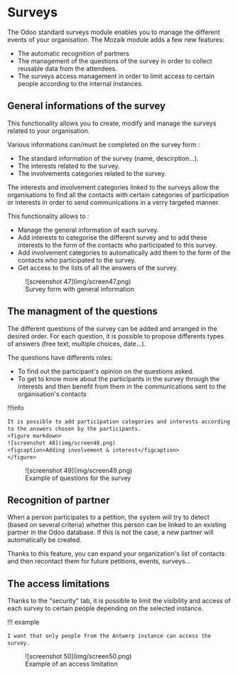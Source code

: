 # Surveys

The Odoo standard surveys module enables you to manage the different events of your organisation. The Mozaik module adds a few new features:

- The automatic recognition of partners
- The management of the questions of the survey in order to collect reusable data from the attendees.
- The surveys access management in order to limit access to certain people according to the internal instances.

## General informations of the survey

This functionality allows you to create, modify and manage the surveys related to your organisation.

Various informations can/must be completed on the survey form :

- The standard information of the survey (name, descirption...).
- The interests related to the survey.
- The involvements categories related to the survey.

The interests and involvement categories linked to the surveys allow the organisations to find all the contacts with certain categories of participation or interests in order to send communications in a verry targeted manner.

This functionality allows to :

- Manage the general information of each survey.
- Add interests to categorise the different survey and to add these interests to the form of the contacts who participated to this survey.
- Add involvement categories to automatically add them to the form of the contacts who participated to the survey.
- Get access to the lists of all the answers of the survey.

<figure markdown>
![screenshot 47](img/screen47.png)
<figcaption>Survey form with general information</figcaption>
</figure>

## The managment of the questions

The different questions of the survey can be added and arranged in the desired order. For each question, it is possible to propose differents types of answers (free text, multiple choices, date...).

The questions have differents roles:
    
- To find out the participant's opinion on the questions asked.
- To get to know more about the participants in the survey through the interests and then benefit from them in the communications sent to the organisation's contacts 

!!!info 

    It is possible to add participation categories and interests according to the answers chosen by the participants. 
    <figure markdown>
    ![screenshot 48](img/screen48.png)
    <figcaption>Adding involvement & interest</figcaption>
    </figure>

<figure markdown>
![screenshot 49](img/screen49.png)
<figcaption>Example of questions for the survey</figcaption>
</figure>

## Recognition of partner

When a person participates to a petition, the system will try to detect (based on several criteria) whether this person can be linked to an existing partner in the Odoo database. If this is not the case, a new partner will automatically be created.

Thanks to this feature, you can expand your organization's list of contacts and then recontact them for future petitions, events, surveys...

## The access limitations

Thanks to the "security" tab, it is possible to limit the visibility and access of each survey to certain people depending on the selected instance. 

!!! example 

    I want that only people from the Antwerp instance can access the survey.

<figure markdown>
![screenshot 50](img/screen50.png)
<figcaption>Example of an access limitation</figcaption>
</figure>

